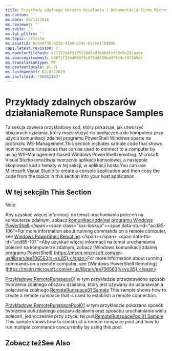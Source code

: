 ```yaml
---
title: Przykłady zdalnego obszaru działania | Dokumentacja firmy Microsoft
ms.custom: ''
ms.date: 09/13/2016
ms.reviewer: ''
ms.suite: ''
ms.tgt_pltfrm: ''
ms.topic: article
ms.assetid: 8c44df35-b22b-41b0-b34c-ba7ce17b889b
caps.latest.revision: 7
ms.openlocfilehash: e11197e4f919519945ad3846dfef99c9e292aa9a
ms.sourcegitcommit: b6871f21bd666f9cd71dd336bb3f844cf472b56c
ms.translationtype: MT
ms.contentlocale: pl-PL
ms.lasthandoff: 02/03/2019
ms.locfileid: "56851107"
---
```

# <a name="remote-runspace-samples"></a><span data-ttu-id="acd85-102">Przykłady zdalnych obszarów działania</span><span class="sxs-lookup"><span data-stu-id="acd85-102">Remote Runspace Samples</span></span>

<span data-ttu-id="acd85-103">Ta sekcja zawiera przykładowy kod, który pokazuje, jak utworzyć obszarach działania, który może służyć do podłączenia do komputera przy użyciu komunikacji zdalnej programu PowerShell Windows oparte na protokołu WS-Management.</span><span class="sxs-lookup"><span data-stu-id="acd85-103">This section includes sample code that shows how to create runspaces that can be used to connect to a computer by using WS-Management-based Windows PowerShell remoting.</span></span> <span data-ttu-id="acd85-104">Microsoft Visual Studio umożliwia tworzenie aplikacji konsolowej, a następnie skopiować kod z tematy w tej sekcji, w aplikacji hosta.</span><span class="sxs-lookup"><span data-stu-id="acd85-104">You can use Microsoft Visual Studio to create a console application and then copy the code from the topics in this section into your host application.</span></span>

## <a name="in-this-section"></a><span data-ttu-id="acd85-105">W tej sekcji</span><span class="sxs-lookup"><span data-stu-id="acd85-105">In This Section</span></span>

> [!NOTE]
> <span data-ttu-id="acd85-106">Aby uzyskać więcej informacji na temat uruchamiania poleceń na komputerze zdalnym, zobacz [komunikacji zdalnej programu Windows PowerShell](https://msdn.microsoft.com/en-us/library/ee706563(v=vs.85).aspx).</span><span class="sxs-lookup"><span data-stu-id="acd85-106">For more information about running commands on a remote computer, see [Windows PowerShell Remoting](https://msdn.microsoft.com/en-us/library/ee706563(v=vs.85).aspx).</span></span>
> <span data-ttu-id="acd85-107">Aby uzyskać więcej informacji na temat uruchamiania poleceń na komputerze zdalnym, zobacz [Windows komunikacji zdalnej programu PowerShell] (https://msdn.microsoft.com/en-us/library/ee706563(v=vs.85).</span><span class="sxs-lookup"><span data-stu-id="acd85-107">For more information about running commands on a remote computer, see [Windows PowerShell Remoting](https://msdn.microsoft.com/en-us/library/ee706563(v=vs.85).</span></span>

 <span data-ttu-id="acd85-108">[Przykładowe RemoteRunspace01](./remoterunspace01-sample.md) w tym przykładzie przedstawiono sposób tworzenia zdalnego obszaru działania, który jest używany do ustanawiania połączenia zdalnego.</span><span class="sxs-lookup"><span data-stu-id="acd85-108">[RemoteRunspace01 Sample](./remoterunspace01-sample.md) This sample shows how to create a remote runspace that is used to establish a remote connection.</span></span>

 <span data-ttu-id="acd85-109">[Przykładowe RemoteRunspacePool01](./remoterunspacepool01-sample.md) w tym przykładzie pokazano sposób tworzenia puli zdalnego obszaru działania oraz sposobu uruchamiania wielu poleceń, jednocześnie przy użyciu tej puli.</span><span class="sxs-lookup"><span data-stu-id="acd85-109">[RemoteRunspacePool01 Sample](./remoterunspacepool01-sample.md) This sample shows how to construct a remote runspace pool and how to run multiple commands concurrently by using this pool.</span></span>

## <a name="see-also"></a><span data-ttu-id="acd85-110">Zobacz też</span><span class="sxs-lookup"><span data-stu-id="acd85-110">See Also</span></span>
